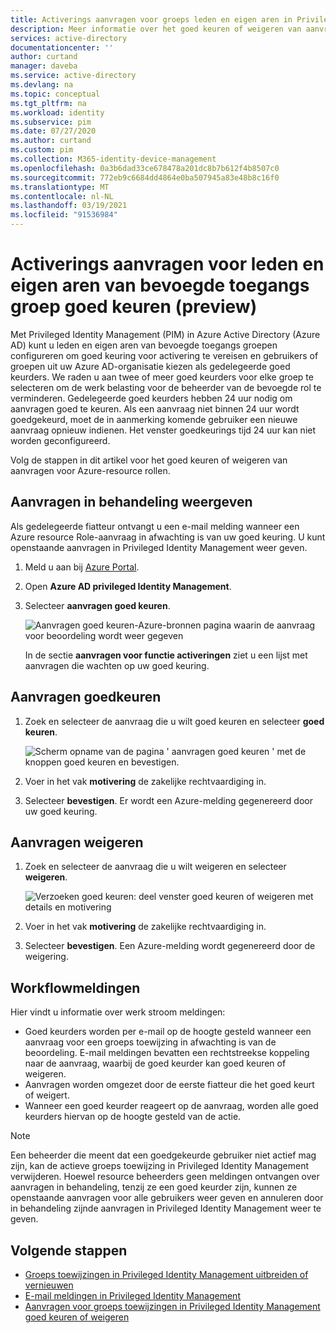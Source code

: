```yaml
---
title: Activerings aanvragen voor groeps leden en eigen aren in Privileged Identity Management-Azure AD goed keuren
description: Meer informatie over het goed keuren of weigeren van aanvragen voor door rollen toewijs bare groepen in Azure AD Privileged Identity Management (PIM).
services: active-directory
documentationcenter: ''
author: curtand
manager: daveba
ms.service: active-directory
ms.devlang: na
ms.topic: conceptual
ms.tgt_pltfrm: na
ms.workload: identity
ms.subservice: pim
ms.date: 07/27/2020
ms.author: curtand
ms.custom: pim
ms.collection: M365-identity-device-management
ms.openlocfilehash: 0a3b6dad33ce678478a201dc8b7b612f4b8507c0
ms.sourcegitcommit: 772eb9c6684dd4864e0ba507945a83e48b8c16f0
ms.translationtype: MT
ms.contentlocale: nl-NL
ms.lasthandoff: 03/19/2021
ms.locfileid: "91536984"
---
```

# <a name="approve-activation-requests-for-privileged-access-group-members-and-owners-preview"></a>Activerings aanvragen voor leden en eigen aren van bevoegde toegangs groep goed keuren (preview)

Met Privileged Identity Management (PIM) in Azure Active Directory (Azure AD) kunt u leden en eigen aren van bevoegde toegangs groepen configureren om goed keuring voor activering te vereisen en gebruikers of groepen uit uw Azure AD-organisatie kiezen als gedelegeerde goed keurders. We raden u aan twee of meer goed keurders voor elke groep te selecteren om de werk belasting voor de beheerder van de bevoegde rol te verminderen. Gedelegeerde goed keurders hebben 24 uur nodig om aanvragen goed te keuren. Als een aanvraag niet binnen 24 uur wordt goedgekeurd, moet de in aanmerking komende gebruiker een nieuwe aanvraag opnieuw indienen. Het venster goedkeurings tijd 24 uur kan niet worden geconfigureerd.

Volg de stappen in dit artikel voor het goed keuren of weigeren van aanvragen voor Azure-resource rollen.

## <a name="view-pending-requests"></a>Aanvragen in behandeling weergeven

Als gedelegeerde fiatteur ontvangt u een e-mail melding wanneer een Azure resource Role-aanvraag in afwachting is van uw goed keuring. U kunt openstaande aanvragen in Privileged Identity Management weer geven.

1. Meld u aan bij [Azure Portal](https://portal.azure.com/).

1. Open **Azure AD privileged Identity Management**.

1. Selecteer **aanvragen goed keuren**.

    ![Aanvragen goed keuren-Azure-bronnen pagina waarin de aanvraag voor beoordeling wordt weer gegeven](./media/groups-approval-workflow/groups-select-request.png)

    In de sectie **aanvragen voor functie activeringen** ziet u een lijst met aanvragen die wachten op uw goed keuring.

## <a name="approve-requests"></a>Aanvragen goedkeuren

1. Zoek en selecteer de aanvraag die u wilt goed keuren en selecteer **goed keuren**.

    ![Scherm opname van de pagina ' aanvragen goed keuren ' met de knoppen goed keuren en bevestigen.](./media/groups-approval-workflow/groups-confirm-approval.png)

1. Voer in het vak **motivering** de zakelijke rechtvaardiging in.

1. Selecteer **bevestigen**. Er wordt een Azure-melding gegenereerd door uw goed keuring.

## <a name="deny-requests"></a>Aanvragen weigeren

1. Zoek en selecteer de aanvraag die u wilt weigeren en selecteer **weigeren**.

    ![Verzoeken goed keuren: deel venster goed keuren of weigeren met details en motivering](./media/groups-approval-workflow/groups-confirm-denial.png)

1. Voer in het vak **motivering** de zakelijke rechtvaardiging in.

1. Selecteer **bevestigen**. Een Azure-melding wordt gegenereerd door de weigering.

## <a name="workflow-notifications"></a>Workflowmeldingen

Hier vindt u informatie over werk stroom meldingen:

- Goed keurders worden per e-mail op de hoogte gesteld wanneer een aanvraag voor een groeps toewijzing in afwachting is van de beoordeling. E-mail meldingen bevatten een rechtstreekse koppeling naar de aanvraag, waarbij de goed keurder kan goed keuren of weigeren.
- Aanvragen worden omgezet door de eerste fiatteur die het goed keurt of weigert.
- Wanneer een goed keurder reageert op de aanvraag, worden alle goed keurders hiervan op de hoogte gesteld van de actie.

>[!Note]
>Een beheerder die meent dat een goedgekeurde gebruiker niet actief mag zijn, kan de actieve groeps toewijzing in Privileged Identity Management verwijderen. Hoewel resource beheerders geen meldingen ontvangen over aanvragen in behandeling, tenzij ze een goed keurder zijn, kunnen ze openstaande aanvragen voor alle gebruikers weer geven en annuleren door in behandeling zijnde aanvragen in Privileged Identity Management weer te geven.

## <a name="next-steps"></a>Volgende stappen

- [Groeps toewijzingen in Privileged Identity Management uitbreiden of vernieuwen](pim-resource-roles-renew-extend.md)
- [E-mail meldingen in Privileged Identity Management](pim-email-notifications.md)
- [Aanvragen voor groeps toewijzingen in Privileged Identity Management goed keuren of weigeren](azure-ad-pim-approval-workflow.md)
